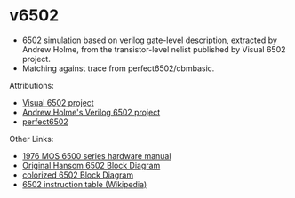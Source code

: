 # v6502

- 6502 simulation based on verilog gate-level description, extracted by Andrew Holme, from the transistor-level nelist published by Visual 6502 project.
- Matching against trace from perfect6502/cbmbasic.

Attributions:

- [Visual 6502 project](http://www.visual6502.org/)
- [Andrew Holme's Verilog 6502 project](http://www.aholme.co.uk/6502/Main.htm)
- [perfect6502](https://github.com/mist64/perfect6502)

Other Links:

- [1976 MOS 6500 series hardware manual](http://archive.6502.org/books/mcs6500_family_hardware_manual.pdf)
- [Original Hansom 6502 Block Diagram](https://www.witwright.com/DonPub/6502-Block-Diagram.pdf)
- [colorized 6502 Block Diagram](http://forum.6502.org/viewtopic.php?t=1744)
- [6502 instruction table (Wikipedia)](https://en.wikipedia.org/wiki/MOS_Technology_6502#Instruction_table)
